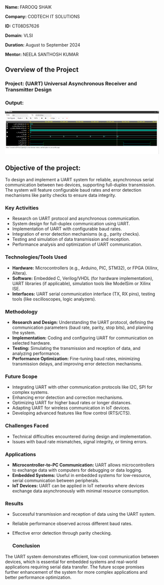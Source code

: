 **Name:** FAROOQ SHAIK

**Company:** CODTECH IT SOLUTIONS

**ID:** CT08DS7626

**Domain:** VLSI

**Duration:** August to September 2024

**Mentor:** NEELA SANTHOSH KUMAR 



## Overview of the Project

### Project: (UART) Universal Asynchronous Receiver and Transmitter Design

### Output: 
![output](https://raw.githubusercontent.com/sai-70349/CODETECH-Task1/ce93906204202bf40451d865ef2297fa29c072c7/uart.png)

## Objective of the project:

To design and implement a UART system for reliable, asynchronous serial communication between two devices, supporting full-duplex transmission. The system will feature configurable baud rates and error detection mechanisms like parity checks to ensure data integrity.

### Key Activities
- Research on UART protocol and asynchronous communication.
- System design for full-duplex communication using UART.
- Implementation of UART with configurable baud rates.
- Integration of error detection mechanisms (e.g., parity checks).
- Testing and simulation of data transmission and reception.
- Performance analysis and optimization of UART communication.

  
 ### Technologies/Tools Used
- **Hardware:** Microcontrollers (e.g., Arduino, PIC, STM32), or FPGA (Xilinx, Altera).
- **Software:** Embedded C, Verilog/VHDL (for hardware implementation), UART libraries (if applicable), simulation tools like ModelSim or Xilinx ISE.
- **Interfaces:** UART serial communication interface (TX, RX pins), testing tools (like oscilloscopes, logic analyzers).

### Methodology
- **Research and Design:** Understanding the UART protocol, defining the communication parameters (baud rate, parity, stop bits), and planning the system.
- **Implementation:** Coding and configuring UART for communication on selected hardware.
- **Testing:** Simulating the transmission and reception of data, and analyzing performance.
- **Performance Optimization:** Fine-tuning baud rates, minimizing transmission delays, and improving error detection mechanisms.

### Future Scope
- Integrating UART with other communication protocols like I2C, SPI for complex systems.
- Enhancing error detection and correction mechanisms.
- Optimizing UART for higher baud rates or longer distances.
- Adapting UART for wireless communication in IoT devices.
- Developing advanced features like flow control (RTS/CTS).

### Challenges Faced
- Technical difficulties encountered during design and implementation.
- Issues with baud rate mismatches, signal integrity, or timing errors.

### Applications
- **Microcontroller-to-PC Communication:** UART allows microcontrollers to exchange data with computers for debugging or data logging.
- **Embedded Systems:** Useful in embedded systems for low-resource, serial communication between peripherals.
- **IoT Devices:** UART can be applied in IoT networks where devices exchange data asynchronously with minimal resource consumption.

### Results
- Successful transmission and reception of data using the UART system.
- Reliable performance observed across different baud rates.
- Effective error detection through parity checking.

  ### Conclusion
The UART system demonstrates efficient, low-cost communication between devices, which is essential for embedded systems and real-world applications requiring serial data transfer. The future scope promises further enhancement of the system for more complex applications and better performance optimization.


